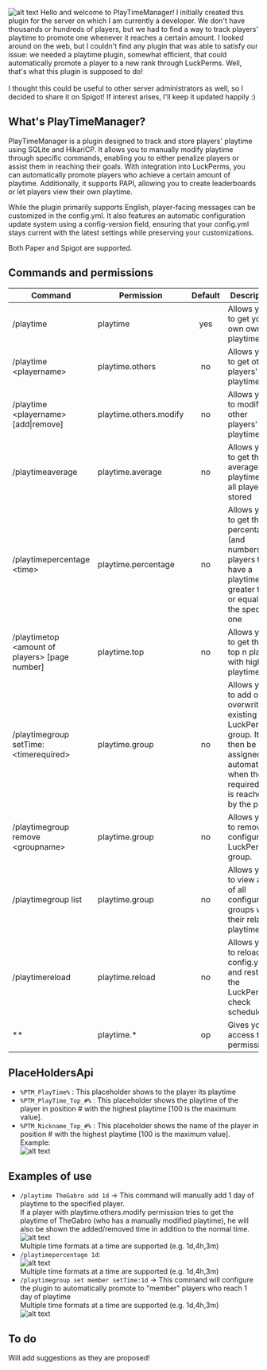 ![alt text](https://i.imgur.com/cMGDraE.png "PlayTime Logo")
Hello and welcome to PlayTimeManager! I initially created this plugin for the server on which I am currently a developer. We don't have thousands or hundreds of players, but we had to find a way to track players' playtime to promote one whenever it reaches a certain amount. I looked around on the web, but I couldn't find any plugin that was able to satisfy our issue: we needed a playtime plugin, somewhat efficient, that could automatically promote a player to a new rank through LuckPerms. Well, that's what this plugin is supposed to do! <br> <br>
I thought this could be useful to other server administrators as well, so I decided to share it on Spigot! If interest arises, I'll keep it updated happily :)
## What's PlayTimeManager?
PlayTimeManager is a plugin designed to track and store players' playtime using SQLite and HikariCP. It allows you to manually modify playtime through specific commands, enabling you to either penalize players or assist them in reaching their goals. With integration into LuckPerms, you can automatically promote players who achieve a certain amount of playtime. Additionally, it supports PAPI, allowing you to create leaderboards or let players view their own playtime.

While the plugin primarily supports English, player-facing messages can be customized in the config.yml. It also features an automatic configuration update system using a config-version field, ensuring that your config.yml stays current with the latest settings while preserving your customizations.

Both Paper and Spigot are supported.



## Commands and permissions
| Command                                                                       | Permission              | Default | Description                                                                                                                                           |
| ------------------------------------------------------------------------------|-------------------------|:-------:|-------------------------------------------------------------------------------------------------------------------------------------------------------|
| /playtime                                                                     | playtime                | yes     | Allows you to get your own own playtime                                                                                                               |
| /playtime \<playername\>                                                      | playtime.others         | no      | Allows you to get other players' playtime                                                                                                             |
| /playtime \<playername\> [add\|remove] <time>                                 | playtime.others.modify  | no      | Allows you to modify other players' playtime                                                                                                          |
| /playtimeaverage                                                              | playtime.average        | no      | Allows you to get the average playtime of all players stored                                                                                          |
| /playtimepercentage \<time\>                                                  | playtime.percentage     | no      | Allows you to get the percentage (and numbers) of players that<br>have a playtime greater than or equal to the specified one                          |
| /playtimetop \<amount of players\> [page number]                              | playtime.top            | no      | Allows you to get the top n players with highest playtime                                                                                             |
| /playtimegroup <groupname> setTime:\<timerequired\>                           | playtime.group          | no      | Allows you to add or overwrite an existing LuckPerms group. It will then be assigned automatically when the required time is reached by the player |
| /playtimegroup remove \<groupname\>                                           | playtime.group          | no      | Allows you to remove a configured LuckPerms group.  
| /playtimegroup list                                                           | playtime.group          | no      | Allows you to view a list of all configured groups with their relative playtime
| /playtimereload                                                               | playtime.reload         | no      | Allows you to reload the config.yml and restart the LuckPerms check schedule                                                           |
| **                                                                                       | playtime.*              | op      | Gives you access to all permissions                                                                                                    |
## PlaceHoldersApi
* `%PTM_PlayTime%` : This placeholder shows to the player its playtime
* `%PTM_PlayTime_Top_#%` : This placeholder shows the playtime of the player in position # with the highest playtime [100 is the maximum value].
* `%PTM_Nickname_Top_#%` : This placeholder shows the name of the player in position # with the highest playtime [100 is the maximum value].
Example: <br>
![alt text](https://i.imgur.com/tbK5mH4.gif "PlayTime Leaderboard example")
## Examples of use
* `/playtime TheGabro add 1d` -> This command will manually add 1 day of playtime to the specified player. <br> If a player with playtime.others.modify permission tries to get the playtime of TheGabro (who has a manually modified playtime), he will also be shown the added/removed time in addition to the normal time. <br> ![alt text](https://i.imgur.com/Aqd1Yh3.png "PlayTime addition example") <br> Multiple time formats at a time are supported (e.g. 1d,4h,3m)
* `/playtimepercentage 1d`: <br> ![alt text](https://i.imgur.com/wQndA7j.png "PlayTime percentage example") <br> Multiple time formats at a time are supported (e.g. 1d,4h,3m)
* `/playtimegroup set member setTime:1d` -> This command will configure the plugin to automatically promote to "member" players who reach 1 day of playtime <br> Multiple time formats at a time are supported (e.g. 1d,4h,3m) <br>
![alt text](https://i.imgur.com/iWvqAlw.png "PlayTime group creation example")
## To do
Will add suggestions as they are proposed!
